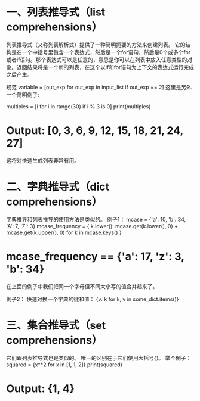 # 一、列表推导式（list comprehensions）
列表推导式（又称列表解析式）提供了一种简明扼要的方法来创建列表。
它的结构是在一个中括号里包含一个表达式，然后是一个for语句，然后是0个或多个for或者if语句。那个表达式可以是任意的，意思是你可以在列表中放入任意类型的对象。返回结果将是一个新的列表，在这个以if和for语句为上下文的表达式运行完成之后产生。

规范
variable = [out_exp for out_exp in input_list if out_exp == 2]
这里是另外一个简明例子:

multiples = [i for i in range(30) if i % 3 is 0]
print(multiples)
# Output: [0, 3, 6, 9, 12, 15, 18, 21, 24, 27]
这将对快速生成列表非常有用。


# 二、字典推导式（dict comprehensions）
字典推导和列表推导的使用方法是类似的。
例子1：
mcase = {'a': 10, 'b': 34, 'A': 7, 'Z': 3}
mcase_frequency = {
    k.lower(): mcase.get(k.lower(), 0) + mcase.get(k.upper(), 0)
    for k in mcase.keys()
}
# mcase_frequency == {'a': 17, 'z': 3, 'b': 34}
在上面的例子中我们把同一个字母但不同大小写的值合并起来了。

例子2：
快速对换一个字典的键和值：
{v: k for k, v in some_dict.items()}


# 三、集合推导式（set comprehensions）
它们跟列表推导式也是类似的。 唯一的区别在于它们使用大括号{}。 举个例子：
squared = {x**2 for x in [1, 1, 2]}
print(squared)
# Output: {1, 4}

